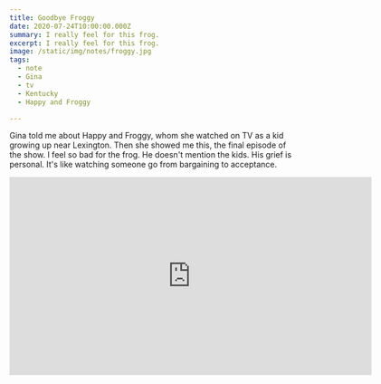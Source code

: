 ```yaml
---
title: Goodbye Froggy
date: 2020-07-24T10:00:00.000Z
summary: I really feel for this frog.
excerpt: I really feel for this frog.
image: /static/img/notes/froggy.jpg
tags:
  - note 
  - Gina
  - tv
  - Kentucky
  - Happy and Froggy

---
```


Gina told me about Happy and Froggy, whom she watched on TV as a kid growing up near Lexington. Then she showed me this, the final episode of the show. I feel so bad for the frog. He doesn't mention the kids. His grief is personal. It's like watching someone go from bargaining to acceptance.

<iframe width="640" height="350" src="https://www.youtube.com/embed/HSKnpS9maDY?start=178" frameborder="0" allow="accelerometer; autoplay; encrypted-media; gyroscope; picture-in-picture" allowfullscreen></iframe>
